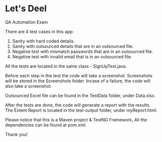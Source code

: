 # Let's Deel
QA Automation Exam

There are 4 test cases in this app:
1) Sanity with hard coded details.
2) Sanity with outsourced details that are in an outsourced file.
3) Negative test with mismatch passwords that are in an outsourced file.
4) Negative test with invalid email that is in an outsourced file.

All the tests are located in the same class - SignUpTest.java.

Before each step in the test the code will take a screenshot.
Screenshots will be stored in the Screenshots folder.
Incase of a failure, the code will also take a screenshot.

Outsourced Excel file can be found in the TestData folder, under Data.xlsx.

After the tests are done, the code will generate a report with the results.
The Extent Report is located in the test-output folder, under myReport.html.

Please notice that this is a Maven project & TestNG Framework,
All the dependencies can be found at pom.xml.

Thank you!
